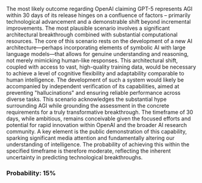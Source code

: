 The most likely outcome regarding OpenAI claiming GPT-5 represents AGI within 30 days of its release hinges on a confluence of factors – primarily technological advancement and a demonstrable shift beyond incremental improvements. The most plausible scenario involves a significant architectural breakthrough combined with substantial computational resources. The core of this scenario rests on the development of a new AI architecture—perhaps incorporating elements of symbolic AI with large language models—that allows for genuine understanding and reasoning, not merely mimicking human-like responses. This architectural shift, coupled with access to vast, high-quality training data, would be necessary to achieve a level of cognitive flexibility and adaptability comparable to human intelligence. The development of such a system would likely be accompanied by independent verification of its capabilities, aimed at preventing "hallucinations" and ensuring reliable performance across diverse tasks. This scenario acknowledges the substantial hype surrounding AGI while grounding the assessment in the concrete requirements for a truly transformative breakthrough. The timeframe of 30 days, while ambitious, remains conceivable given the focused efforts and potential for rapid innovation within OpenAI and the broader AI research community. A key element is the public demonstration of this capability, sparking significant media attention and fundamentally altering our understanding of intelligence.  The probability of achieving this within the specified timeframe is therefore moderate, reflecting the inherent uncertainty in predicting technological breakthroughs.

### Probability: 15%